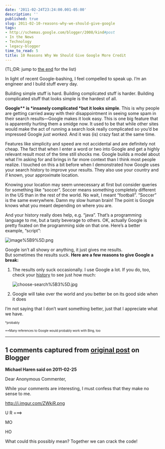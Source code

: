 ```yaml
---
date: '2011-02-24T23:24:00.001-05:00'
description: ''
published: true
slug: 2011-02-10-reasons-why-we-should-give-google
tags:
- http://schemas.google.com/blogger/2008/kind#post
- In the News
- Technology
- legacy-blogger
time_to_read: 5
title: 10 Reasons Why We Should Give Google More Credit
---
```



(TL;DR: jump to <a href="#toptenlist-google">the end</a> for the list)

In light of recent Google-bashing, I feel compelled to speak up. I’m an engineer and I build stuff every day.

Building simple stuff is hard. Building complicated stuff is harder. Building complicated stuff that looks simple is the hardest of all.

<strong>Google** is *insanely complicated *but it looks simple</strong>. This is why people are getting carried away with their disappointment in seeing some spam in their search results—Google makes it look easy. This is one big feature that is apparently hurting them a smidge now. It used to be that while other sites would make the act of running a search look really complicated so you’d be impressed Google *just worked*. And it was (is) crazy fast at the same time.

Features like simplicity and speed are not accidental and are definitely not cheap. The fact that when I enter a word or two into Google and get a highly relevant result most of the time still shocks me. Google builds a model about what I’m asking for and brings in far more context than I think most people realize. I touched on this a bit before when I demonstrated how Google uses your search history to improve your results. They also use your country and if known, your approximate location. 

Knowing your location may seem unnecessary at first but consider queries for something like “soccer”. Soccer means something completely different in the US than in the rest of the world. No wait, I meant “football”. “Soccer” is the same everywhere. Damn my slow human brain! The point is Google knows what you meant depending on where you are. 

And your history really does help, e.g. “java”. That’s a programming language to me, but a tasty beverage to others. OK, actually Google is pretty fixated on the programming side on that one. Here’s a better example, “script”:

![image%5B9%5D.png](image%5B9%5D.png)

Google isn’t all showy or anything, it just gives me results.  
But sometimes the results suck. <strong>Here are a few reasons to give Google a break:</strong>  <ol>   <li>The results only suck occasionally. I use Google a lot. If you do, too, check your <a href="https://www.google.com/history/">history</a> to see just how much:       

![choose-search%5B3%5D.jpg](choose-search%5B3%5D.jpg)</li>    <li>Google will take over the world and you better be on its good side when it does </li> </ol>

I’m not saying that I don’t want something better, just that I appreciate what we have.

<font size="1">*probably      

*<font size="1">*Many references to Google would probably work with Bing, too</font></font>

---

## 1 comments captured from [original post](https://blog.wassupy.com/2011/02/10-reasons-why-we-should-give-google.html) on Blogger

**Michael Haren said on 2011-02-25**

Dear Anonymous Commenter, 

While your comments are interesting, I must confess that they make no sense to me. 

http://i.imgur.com/ZWkiR.png

  U R ===&gt;

  MO 

  HO

What could this possibly mean? Together we can crack the code!

